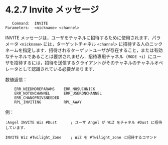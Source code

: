 # 4.2.7 Invite メッセージ

```
   Command:  INVITE
Parameters:  <nickname> <channel>
```

INVITE メッセージは，ユーザをチャネルに招待するために使用されます．パラメータ `<nickname>` には，ターゲットチャネル `<channel>` に招待する人のニックネームを指定します．招待されるターゲットユーザが存在すること，または有効なチャネルであることは要求されません．招待専用チャネル（`MODE +i`）にユーザを招待するには，招待を送信するクライアントがそのチャネルのチャネルオペレータとして認識されている必要があります．

数値返信：
```
    ERR_NEEDMOREPARAMS    ERR_NOSUCHNICK
    ERR_NOTONCHANNEL      ERR_USERONCHANNEL
    ERR_CHANOPRIVSNEEDED
    RPL_INVITING          RPL_AWAY
```

例：
```
:Angel INVITE Wiz #Dust      ; ユーザ Angel が WiZ をチャネル #Dust に招待しています．

INVITE Wiz #Twilight_Zone    ; WiZ を #Twilight_zone に招待するコマンド
```
